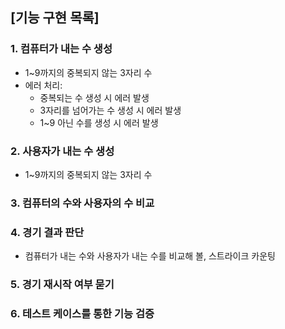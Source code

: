 ## [기능 구현 목록]

### 1. 컴퓨터가 내는 수 생성 
* 1~9까지의 중복되지 않는 3자리 수 
* 에러 처리:
  * 중복되는 수 생성 시 에러 발생
  * 3자리를 넘어가는 수 생성 시 에러 발생
  * 1~9 아닌 수를 생성 시 에러 발생

### 2. 사용자가 내는 수 생성
* 1~9까지의 중복되지 않는 3자리 수 

### 3. 컴퓨터의 수와 사용자의 수 비교

### 4. 경기 결과 판단 
* 컴퓨터가 내는 수와 사용자가 내는 수를 비교해 볼, 스트라이크 카운팅

### 5. 경기 재시작 여부 묻기

### 6. 테스트 케이스를 통한 기능 검증